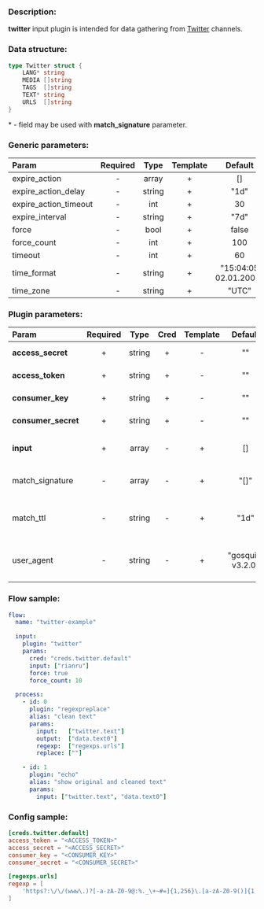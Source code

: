 ### Description:

**twitter** input plugin is intended for data gathering from [Twitter](https://twitter.com/) channels.

### Data structure:

```go
type Twitter struct {
	LANG* string
	MEDIA []string
	TAGS  []string
	TEXT* string
	URLS  []string
}
```

&ast; - field may be used with **match_signature** parameter.

### Generic parameters:

| Param                 | Required |  Type  | Template |        Default        |
|:----------------------|:--------:|:------:|:--------:|:---------------------:|
| expire_action         |    -     | array  |    +     |          []           |
| expire_action_delay   |    -     | string |    +     |         "1d"          |
| expire_action_timeout |    -     |  int   |    +     |          30           |
| expire_interval       |    -     | string |    +     |         "7d"          |
| force                 |    -     |  bool  |    +     |         false         |
| force_count           |    -     |  int   |    +     |          100          |
| timeout               |    -     |  int   |    +     |          60           |
| time_format           |    -     | string |    +     | "15:04:05 02.01.2006" |
| time_zone             |    -     | string |    +     |         "UTC"         |


### Plugin parameters:

| Param               | Required |  Type  | Cred | Template |      Default      |      Example       | Description                                                             |
|:--------------------|:--------:|:------:|:----:|:--------:|:-----------------:|:------------------:|:------------------------------------------------------------------------|
| **access_secret**   |    +     | string |  +   |    -     |        ""         |         ""         | [Twitter API Access](https://developer.twitter.com/en/apply-for-access) |
| **access_token**    |    +     | string |  +   |    -     |        ""         |         ""         | [Twitter API Access](https://developer.twitter.com/en/apply-for-access) |
| **consumer_key**    |    +     | string |  +   |    -     |        ""         |         ""         | [Twitter API Access](https://developer.twitter.com/en/apply-for-access) |
| **consumer_secret** |    +     | string |  +   |    -     |        ""         |         ""         | [Twitter API Access](https://developer.twitter.com/en/apply-for-access) |
| **input**           |    +     | array  |  -   |    +     |        []         |  ["tass_agency"]   | List of Twitter channels.                                               |
| match_signature     |    -     | array  |  -   |    +     |       "[]"        | ["source", "time"] | Match new tweets by signature.                                          |
| match_ttl           |    -     | string |  -   |    +     |       "1d"        |       "24h"        | TTL (Time To Live) for matched signatures.                              |
| user_agent          |    -     | string |  -   |    +     | "gosquito v3.2.0" |   "webchela 1.0"   | Custom User-Agent for API access.                                       |


### Flow sample:

```yaml
flow:
  name: "twitter-example"

  input:
    plugin: "twitter"
    params:
      cred: "creds.twitter.default"
      input: ["rianru"]
      force: true
      force_count: 10

  process:
    - id: 0
      plugin: "regexpreplace"
      alias: "clean text"
      params:
        input:   ["twitter.text"]
        output:  ["data.text0"]
        regexp:  ["regexps.urls"]
        replace: [""]

    - id: 1
      plugin: "echo"
      alias: "show original and cleaned text"
      params:
        input: ["twitter.text", "data.text0"]

```

### Config sample:

```toml
[creds.twitter.default]
access_token = "<ACCESS_TOKEN>"
access_secret = "<ACCESS_SECRET>"
consumer_key = "<CONSUMER_KEY>"
consumer_secret = "<CONSUMER_SECRET>"

[regexps.urls]
regexp = [
    'https?:\/\/(www\.)?[-a-zA-Z0-9@:%._\+~#=]{1,256}\.[a-zA-Z0-9()]{1,6}\b([-a-zA-Z0-9()@:%_\+.~#?&//=]*)'
]
```


